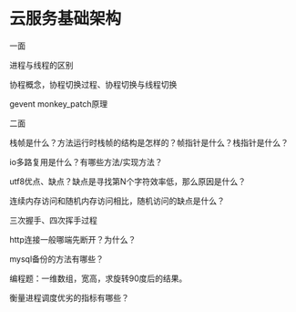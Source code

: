# 云服务基础架构

一面

进程与线程的区别

协程概念，协程切换过程、协程切换与线程切换

gevent monkey_patch原理



二面

栈帧是什么？方法运行时栈帧的结构是怎样的？帧指针是什么？栈指针是什么？

io多路复用是什么？有哪些方法/实现方法？

utf8优点、缺点？缺点是寻找第N个字符效率低，那么原因是什么？

连续内存访问和随机内存访问相比，随机访问的缺点是什么？

三次握手、四次挥手过程

http连接一般哪端先断开？为什么？

mysql备份的方法有哪些？

编程题：一维数组，宽高，求旋转90度后的结果。

衡量进程调度优劣的指标有哪些？